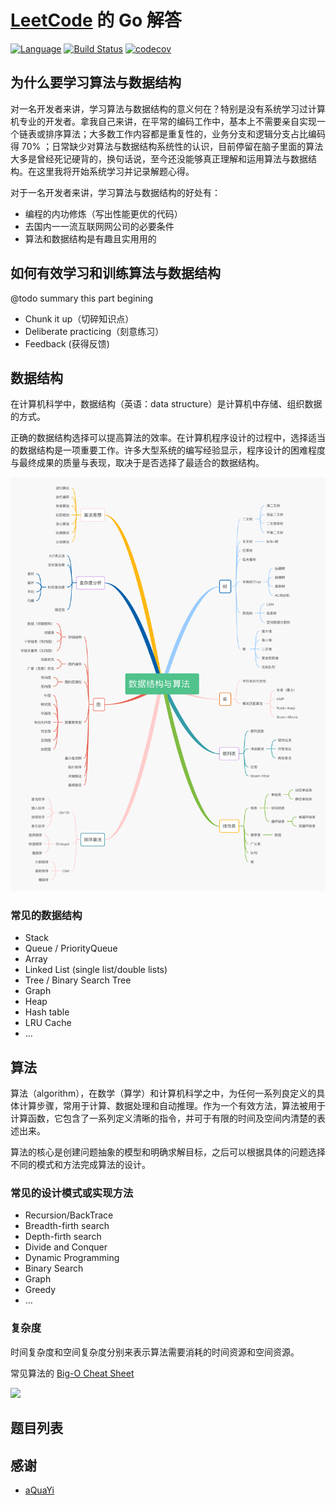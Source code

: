 # [LeetCode](https://leetcode.com) 的 Go 解答

[![Language](https://img.shields.io/badge/Language-Go-blue.svg)](https://golang.org/)
[![Build Status](https://www.travis-ci.org/aierui/leetcode-in-go.svg?branch=master)](https://www.travis-ci.org/aierui/leetcode-in-go)
[![codecov](https://codecov.io/gh/aierui/leetcode-in-go/branch/master/graph/badge.svg)](https://codecov.io/gh/aierui/leetcode-in-go)


## 为什么要学习算法与数据结构

对一名开发者来讲，学习算法与数据结构的意义何在？特别是没有系统学习过计算机专业的开发者。拿我自己来讲，在平常的编码工作中，基本上不需要亲自实现一个链表或排序算法；大多数工作内容都是重复性的，业务分支和逻辑分支占比编码得 70% ；日常缺少对算法与数据结构系统性的认识，目前停留在脑子里面的算法大多是曾经死记硬背的，换句话说，至今还没能够真正理解和运用算法与数据结构。在这里我将开始系统学习并记录解题心得。

对于一名开发者来讲，学习算法与数据结构的好处有：

- 编程的内功修炼（写出性能更优的代码）
- 去国内⼀一流互联⽹网公司的必要条件
- 算法和数据结构是有趣且实⽤用的

## 如何有效学习和训练算法与数据结构

@todo summary this part begining

- Chunk it up（切碎知识点）
- Deliberate practicing（刻意练习）
- Feedback (获得反馈)

## 数据结构

在计算机科学中，数据结构（英语：data structure）是计算机中存储、组织数据的方式。

正确的数据结构选择可以提高算法的效率。在计算机程序设计的过程中，选择适当的数据结构是一项重要工作。许多大型系统的编写经验显示，程序设计的困难程度与最终成果的质量与表现，取决于是否选择了最适合的数据结构。


![](./node/images/data-structure.png)

### 常见的数据结构

- Stack
- Queue / PriorityQueue
- Array
- Linked List (single list/double lists)
- Tree / Binary Search Tree
- Graph
- Heap
- Hash table
- LRU Cache
- …


## 算法

算法（algorithm），在数学（算学）和计算机科学之中，为任何一系列良定义的具体计算步骤，常用于计算、数据处理和自动推理。作为一个有效方法，算法被用于计算函数，它包含了一系列定义清晰的指令，并可于有限的时间及空间内清楚的表述出来。

算法的核心是创建问题抽象的模型和明确求解目标，之后可以根据具体的问题选择不同的模式和方法完成算法的设计。

### 常见的设计模式或实现方法

- Recursion/BackTrace
- Breadth-firth search
- Depth-firth search
- Divide and Conquer
- Dynamic Programming
- Binary Search
- Graph
- Greedy
- …

### 复杂度

时间复杂度和空间复杂度分别来表示算法需要消耗的时间资源和空间资源。

常见算法的 [Big-O Cheat Sheet](https://www.bigocheatsheet.com/)

![](https://www.bigocheatsheet.com/img/big-o-cheat-sheet-poster.png)

## 题目列表


## 感谢

- [aQuaYi](https://github.com/aQuaYi/LeetCode-in-Go)